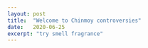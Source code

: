 ```yaml
---
layout: post
title:  "Welcome to Chinmoy controversies"
date:   2020-06-25
excerpt: "try smell fragrance"
---
```

